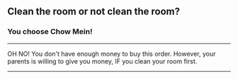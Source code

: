 ## Clean the room or not clean the room?
### You choose Chow Mein!
---

OH NO! You don't have enough money to buy this order. However, your parents is willing to give you money, IF you clean your room first.

---
